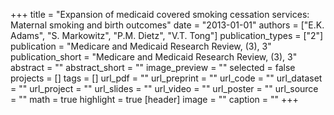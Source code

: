+++
title = "Expansion of medicaid covered smoking cessation services: Maternal smoking and birth outcomes"
date = "2013-01-01"
authors = ["E.K. Adams", "S. Markowitz", "P.M. Dietz", "V.T. Tong"]
publication_types = ["2"]
publication = "Medicare and Medicaid Research Review, (3), 3"
publication_short = "Medicare and Medicaid Research Review, (3), 3"
abstract = ""
abstract_short = ""
image_preview = ""
selected = false
projects = []
tags = []
url_pdf = ""
url_preprint = ""
url_code = ""
url_dataset = ""
url_project = ""
url_slides = ""
url_video = ""
url_poster = ""
url_source = ""
math = true
highlight = true
[header]
image = ""
caption = ""
+++
